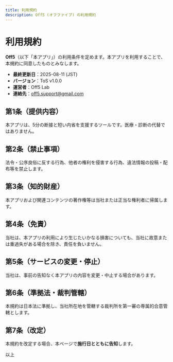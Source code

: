 ```yaml
---
title: 利用規約
description: Off5 (オフファイブ) の利用規約
---
```


# 利用規約

**Off5**（以下「本アプリ」）の利用条件を定めます。本アプリを利用することで、本規約に同意したものとみなします。

- **最終更新日**：2025-08-11 (JST)
- **バージョン**：ToS v1.0.0
- **運営者**：Off5 Lab
- **連絡先**：off5.support@gmail.com

## 第1条（提供内容）

本アプリは、5分の断接と短い内省を支援するツールです。医療・診断の代替ではありません。

## 第2条（禁止事項）

法令・公序良俗に反する行為、他者の権利を侵害する行為、違法情報の投稿・配布等を禁止します。

## 第3条（知的財産）

本アプリおよび関連コンテンツの著作権等は当社または正当な権利者に帰属します。

## 第4条（免責）

当社は、本アプリの利用により生じたいかなる損害についても、当社に故意または重過失がある場合を除き、責任を負いません。

## 第5条（サービスの変更・停止）

当社は、事前の告知なく本アプリの内容を変更・中止する場合があります。

## 第6条（準拠法・裁判管轄）

本規約は日本法に準拠し、当社所在地を管轄する裁判所を第一審の専属的合意管轄とします。

## 第7条（改定）

本規約を改定する場合、本ページで**施行日とともに告知**します。

以上
